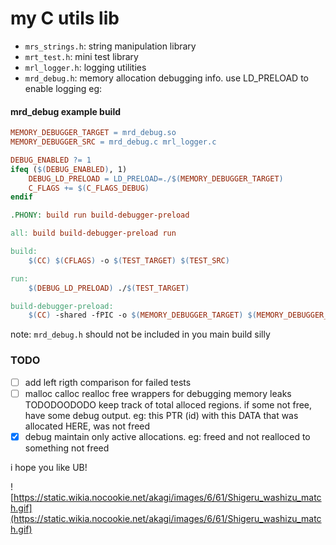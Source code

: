 # my C utils lib

- `mrs_strings.h`: string manipulation library
- `mrt_test.h`: mini test library 
- `mrl_logger.h`: logging utilities 
- `mrd_debug.h`: memory allocation debugging info. use LD_PRELOAD to enable logging eg:


#### mrd_debug example build
```Makefile
MEMORY_DEBUGGER_TARGET = mrd_debug.so
MEMORY_DEBUGGER_SRC = mrd_debug.c mrl_logger.c

DEBUG_ENABLED ?= 1
ifeq ($(DEBUG_ENABLED), 1)
    DEBUG_LD_PRELOAD = LD_PRELOAD=./$(MEMORY_DEBUGGER_TARGET)
    C_FLAGS += $(C_FLAGS_DEBUG)
endif

.PHONY: build run build-debugger-preload

all: build build-debugger-preload run

build:
	$(CC) $(CFLAGS) -o $(TEST_TARGET) $(TEST_SRC)

run:
	$(DEBUG_LD_PRELOAD) ./$(TEST_TARGET)

build-debugger-preload:
    $(CC) -shared -fPIC -o $(MEMORY_DEBUGGER_TARGET) $(MEMORY_DEBUGGER_SRC)
```
note: `mrd_debug.h` should not be included in you main build silly


### TODO
- [ ] add left rigth comparison for failed tests 
- [ ] malloc calloc realloc free wrappers for debugging memory leaks 
TODODOODODO keep track of total alloced regions. if some not free, have some debug output.
eg: this PTR (id) with this DATA that was allocated HERE, was not freed
- [x] debug maintain only active allocations. eg: freed and not realloced to something not freed

i hope you like UB!


![https://static.wikia.nocookie.net/akagi/images/6/61/Shigeru_washizu_match.gif](https://static.wikia.nocookie.net/akagi/images/6/61/Shigeru_washizu_match.gif)
